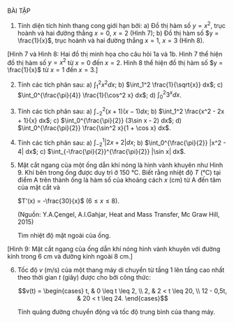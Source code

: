 BÀI TẬP

1. Tính diện tích hình thang cong giới hạn bởi:
   a) Đồ thị hàm số $y = x^2$, trục hoành và hai đường thẳng $x = 0$, $x = 2$ (Hình 7);
   b) Đồ thị hàm số $y = \frac{1}{x}$, trục hoành và hai đường thẳng $x = 1$, $x = 3$ (Hình 8).

[Hình 7 và Hình 8: Hai đồ thị minh họa cho câu hỏi 1a và 1b. Hình 7 thể hiện đồ thị hàm số $y = x^2$ từ $x = 0$ đến $x = 2$. Hình 8 thể hiện đồ thị hàm số $y = \frac{1}{x}$ từ $x = 1$ đến $x = 3$.]

2. Tính các tích phân sau:
   a) $\int_1^2 x^2 dx$;
   b) $\int_1^2 \frac{1}{\sqrt{x}} dx$;
   c) $\int_0^{\frac{\pi}{4}} \frac{1}{\cos^2 x} dx$;
   d) $\int_0^2 3^x dx$.

3. Tính các tích phân sau:
   a) $\int_{-2}^2 (x+1)(x-1) dx$;
   b) $\int_1^2 \frac{x^2 - 2x + 1}{x} dx$;
   c) $\int_0^{\frac{\pi}{2}} (3\sin x - 2) dx$;
   d) $\int_0^{\frac{\pi}{2}} \frac{\sin^2 x}{1 + \cos x} dx$.

4. Tính các tích phân sau:
   a) $\int_{-2}^1 |2x + 2| dx$;
   b) $\int_0^{\frac{\pi}{2}} |x^2 - 4| dx$;
   c) $\int_{-\frac{\pi}{2}}^{\frac{\pi}{2}} |\sin x| dx$.

5. Mặt cắt ngang của một ống dẫn khí nóng là hình vành khuyên như Hình 9. Khí bên trong ống được duy trì ở 150 °C. Biết rằng nhiệt độ $T$ (°C) tại điểm A trên thành ống là hàm số của khoảng cách $x$ (cm) từ A đến tâm của mặt cắt và

   $T'(x) = -\frac{30}{x}$ $(6 \leq x \leq 8)$.

   (Nguồn: Y.A.Çengel, A.I.Gahjar, Heat and Mass Transfer, Mc Graw Hill, 2015)

   Tìm nhiệt độ mặt ngoài của ống.

[Hình 9: Mặt cắt ngang của ống dẫn khí nóng hình vành khuyên với đường kính trong 6 cm và đường kính ngoài 8 cm.]

6. Tốc độ $v$ (m/s) của một thang máy di chuyển từ tầng 1 lên tầng cao nhất theo thời gian $t$ (giây) được cho bởi công thức:

   $$v(t) = \begin{cases}
   t, & 0 \leq t \leq 2, \\
   2, & 2 < t \leq 20, \\
   12 - 0,5t, & 20 < t \leq 24.
   \end{cases}$$

   Tính quãng đường chuyển động và tốc độ trung bình của thang máy.